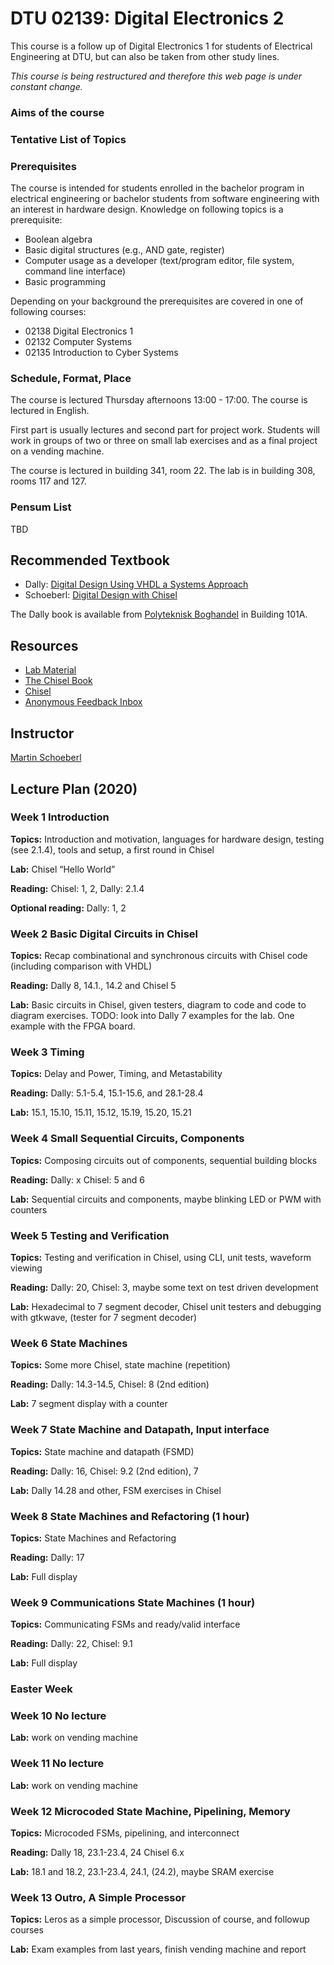 # DTU 02139: Digital Electronics 2

This course is a follow up of Digital Electronics 1 for students of Electrical Engineering at DTU, but can also be taken from other study lines.

*This course is being restructured and therefore this web page is under constant change.*

### Aims of the course

### Tentative List of Topics

### Prerequisites

The course is intended for students enrolled in the bachelor program in electrical engineering or bachelor students from software engineering with an interest in
hardware design. Knowledge on following topics is a prerequisite:

 * Boolean algebra
 * Basic digital structures (e.g., AND gate, register)
 * Computer usage as a developer (text/program editor, file system, command line interface)
 * Basic programming

Depending on your background the prerequisites are covered in one of following courses:

 * 02138 Digital Electronics 1
 * 02132 Computer Systems
 * 02135 Introduction to Cyber Systems

### Schedule, Format, Place

The course is lectured Thursday afternoons 13:00 - 17:00.
The course is lectured in English.

First part is usually lectures and second part for project work.
Students will work in groups of two or three on small lab exercises
and as a final project on a vending machine.

The course is lectured in building 341, room 22. The lab is in building
308, rooms 117 and 127.

### Pensum List

TBD 

## Recommended Textbook

 * Dally: [Digital Design Using VHDL a Systems Approach](https://www.google.com/url?sa=t&rct=j&q=&esrc=s&source=web&cd=3&cad=rja&uact=8&ved=2ahUKEwiijsD_76vmAhW4AxAIHci4Ai8QFjACegQIAhAB&url=https%3A%2F%2Fwww.cambridge.org%2Fcore%2Fbooks%2Fdigital-design-using-vhdl%2F0649D96BCF9E14D1AC4D192D629A3E5A&usg=AOvVaw3f4XcAOJdrcFfY6QdnGvRm)
 * Schoeberl: [Digital Design with Chisel](http://www.imm.dtu.dk/%7Emasca/chisel-book.html)

The Dally book is available from
[Polyteknisk Boghandel](http://www.polyteknisk.dk/)
in Building 101A.

## Resources

 * [Lab Material](https://github.com/schoeberl/chisel-lab)
 * [The Chisel Book](http://www.imm.dtu.dk/%7Emasca/chisel-book.html)
 * [Chisel](https://www.chisel-lang.org/)
 * [Anonymous Feedback Inbox](https://docs.google.com/forms/d/e/1FAIpQLSclKyEM_foF7U0TF-CoIZhla5EFEcE8-EGD7Jvle6TBB90WZw/viewform?vc=0&c=0&w=1&usp=mail_form_link)

## Instructor

[Martin Schoeberl](http://www.imm.dtu.dk/%7Emasca/)

## Lecture Plan (2020)

### Week 1 Introduction

**Topics:** Introduction and motivation, languages for hardware design, testing (see 2.1.4), tools and setup, a first round in Chisel

**Lab:** Chisel “Hello World”

**Reading:** Chisel: 1, 2, Dally: 2.1.4 

**Optional reading:** Dally: 1, 2


### Week 2 Basic Digital Circuits in Chisel

**Topics:** Recap combinational and synchronous circuits with Chisel code (including comparison with VHDL)

**Reading:** Dally 8, 14.1., 14.2 and Chisel 5

**Lab:** Basic circuits in Chisel, given testers, diagram to code and code to diagram exercises. TODO: look into Dally 7 examples for the lab. One example with the FPGA board.


### Week 3 Timing

**Topics:** Delay and Power, Timing, and Metastability

**Reading:** Dally: 5.1-5.4, 15.1-15.6, and 28.1-28.4

**Lab:** 15.1, 15.10, 15.11, 15.12, 15.19, 15.20, 15.21


### Week 4 Small Sequential Circuits, Components

**Topics:** Composing circuits out of components, sequential building blocks

**Reading:** Dally: x Chisel: 5 and 6

**Lab:** Sequential circuits and components, maybe blinking LED or PWM with counters


### Week 5 Testing and Verification

**Topics:** Testing and verification in Chisel, using CLI, unit tests, waveform viewing

**Reading:** Dally: 20, Chisel: 3, maybe some text on test driven development

**Lab:** Hexadecimal to 7 segment decoder, Chisel unit testers and debugging with gtkwave, (tester for 7 segment decoder)


### Week 6 State Machines

**Topics:** Some more Chisel, state machine (repetition)

**Reading:** Dally: 14.3-14.5, Chisel: 8 (2nd edition)

**Lab:**  7 segment display with a counter


### Week 7 State Machine and Datapath, Input interface

**Topics:** State machine and datapath (FSMD)

**Reading:** Dally: 16, Chisel: 9.2 (2nd edition), 7

**Lab:** Dally 14.28 and other, FSM exercises in Chisel


### Week 8 State Machines and Refactoring (1 hour)

**Topics:** State Machines and Refactoring

**Reading:** Dally: 17

**Lab:** Full display


### Week 9 Communications State Machines (1 hour)

**Topics:** Communicating FSMs and ready/valid interface

**Reading:** Dally: 22, Chisel: 9.1

**Lab:** Full display


### Easter Week


### Week 10 No lecture

**Lab:** work on vending machine


### Week 11 No lecture

**Lab:** work on vending machine


### Week 12 Microcoded State Machine, Pipelining, Memory

**Topics:** Microcoded FSMs, pipelining, and interconnect

**Reading:** Dally 18, 23.1-23.4, 24 Chisel 6.x

**Lab:** 18.1 and 18.2, 23.1-23.4, 24.1, (24.2), maybe SRAM exercise


### Week 13 Outro, A Simple Processor

**Topics:** Leros as a simple processor, Discussion of course, and followup courses

**Lab:** Exam examples from last years, finish vending machine and report
